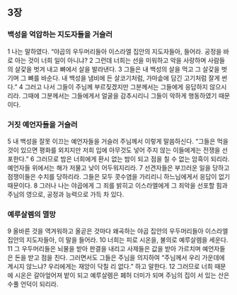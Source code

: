 ## 3장
### 백성을 억압하는 지도자들을 거슬러
1 나는 말하였다. “야곱의 우두머리들아 이스라엘 집안의 지도자들아, 들어라. 공정을 바로 아는 것이 너희 일이 아니냐?
2 그런데 너희는 선을 미워하고 악을 사랑하며 사람들의 살갗을 벗겨 내고 뼈에서 살을 발라낸다.
3 그들은 내 백성의 살을 먹고 그 살갗을 벗기며 그 뼈를 바순다. 내 백성을 냄비에 든 살코기처럼, 가마솥에 담긴 고기처럼 잘게 썬다.”
4 그러고 나서 그들이 주님께 부르짖겠지만 그분께서는 그들에게 응답하지 않으시리라. 그때에 그분께서는 그들에게서 얼굴을 감추시리니 그들이 악하게 행동하였기 때문이다.
### 거짓 예언자들을 거슬러
5 내 백성을 잘못 이끄는 예언자들을 거슬러 주님께서 이렇게 말씀하신다. “그들은 먹을 것이 있으면 평화를 외치지만 저희 입에 아무것도 넣어 주지 않는 이들에게는 전쟁을 선포한다.”
6 그러므로 밤은 너희에게 환시 없는 밤이 되고 점을 칠 수 없는 암흑이 되리라. 예언자들 위에서는 해가 저물고 낮이 어두워지리라.
7 선견자들은 부끄러운 일을 당하고 점쟁이들은 수치를 당하리라. 그들은 모두 콧수염을 가리리니 하느님에게서 응답이 없기 때문이다.
8 그러나 나는 야곱에게 그 죄를 밝히고 이스라엘에게 그 죄악을 선포할 힘과 주님의 영으로, 공정과 능력으로 가득 차 있다.
### 예루살렘의 멸망
9 올바른 것을 역겨워하고 올곧은 것마다 왜곡하는 야곱 집안의 우두머리들아 이스라엘 집안의 지도자들아, 이 말을 들어라.
10 너희는 피로 시온을, 불의로 예루살렘을 세운다.
11 그 우두머리들은 뇌물을 받아 판결을 내리고 사제들은 값을 받아 가르치며 예언자들은 돈을 받고 점을 친다. 그러면서도 그들은 주님을 의지하여 “주님께서 우리 가운데에 계시지 않느냐? 우리에게는 재앙이 닥칠 리 없다.” 하고 말한다.
12 그러므로 너희 때문에 시온은 갈아엎어져 밭이 되고 예루살렘은 폐허 더미가 되며 주님의 집이 서 있는 산은 수풀 언덕이 되리라.
